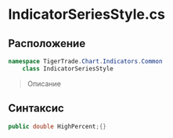 
# IndicatorSeriesStyle.cs
## Расположение
```csharp
namespace TigerTrade.Chart.Indicators.Common  
    class IndicatorSeriesStyle
```

> Описание

## Синтаксис
```csharp
public double HighPercent;{}
```
